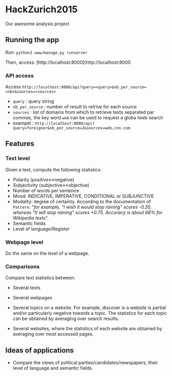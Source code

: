 # HackZurich2015
Our awesome analysis project

## Running the app ##

Run: ```python2 www/manage.py runserver```

Then, access: [http://localhost:8000](http://localhost:8000

### API access ###

Access ```http://localhost:8000/api?query=<query>&nb_per_source=<nb>&sources=<sources>```

* `query` : query string
* `nb_per_source` : number of result to retrive for each source
* `sources` : list of domains from which to retrieve texts separated par commas, the key word `web` can be used to request a globa lweb search
* exampel : ```http://localhost:8000/api?query=foreigner&nb_per_source=2&sources=web,cnn.com```

## Features ##

### Text level ###

Given a text, compute the following statistics:

* Polarity (positive<->negative)
* Subjectivity (subjective<->objective)
* Number of words per sentence
* Mood: INDICATIVE, IMPERATIVE, CONDITIONAL or SUBJUNCTIVE
* Modality: degree of certainty. According to the documentation of `Pattern`: "*for example, "I wish it would stop raining" scores -0.35, whereas "It will stop raining" scores +0.75. Accuracy is about 68% for Wikipedia texts*".
* Semantic fields
* Level of language/Register

### Webpage level ###

Do the same on the level of a webpage.

### Comparisons ###

Compare text statistics between:
* Several texts
* Several webpages

* Several topics on a website. For example, discover is a website is partial and/or particularly negative towards a topic. The statistics for each topic can be obtained by averaging over search results.
* Several websites, where the statistics of each website are obtained by averaging over most accessed pages.

## Ideas of applications ##

* Compare the views of political parties/candidates/newspapers, their level of language and semantic fields.


